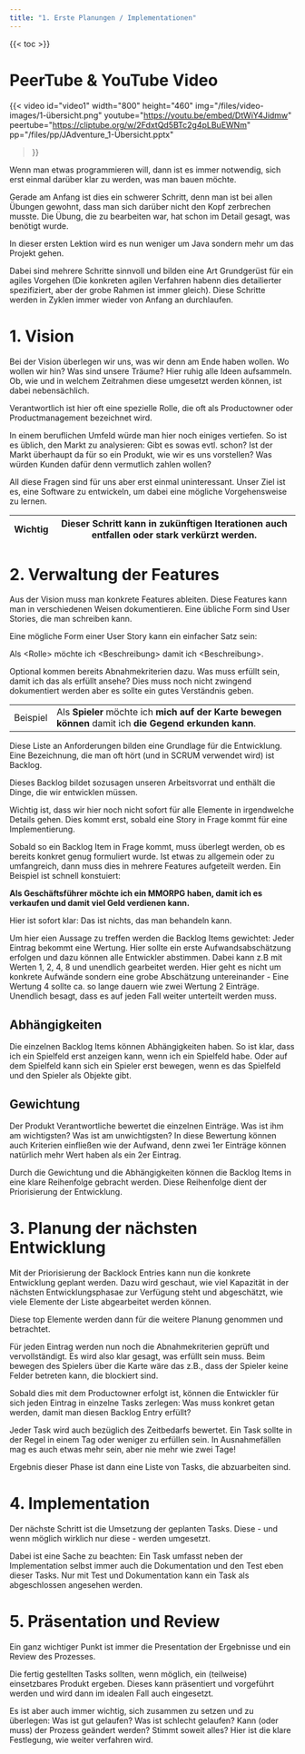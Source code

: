 ```yaml
---
title: "1. Erste Planungen / Implementationen"
---
```


{{< toc >}}

# PeerTube & YouTube Video
{{< video 
	id="video1" width="800" height="460" 
	img="/files/video-images/1-übersicht.png"
	youtube="https://youtu.be/embed/DtWiY4Jidmw"
	peertube="https://cliptube.org/w/2FdxtQd5BTc2g4pLBuEWNm"
	pp="/files/pp/JAdventure_1-Übersicht.pptx"
>}}

Wenn man etwas programmieren will, dann ist es immer notwendig, sich erst einmal darüber klar zu werden, was man bauen möchte.

Gerade am Anfang ist dies ein schwerer Schritt, denn man ist bei allen Übungen gewohnt, dass man sich darüber nicht den Kopf zerbrechen musste. Die Übung, die zu bearbeiten war, hat schon im Detail gesagt, was benötigt wurde.

In dieser ersten Lektion wird es nun weniger um Java sondern mehr um das Projekt gehen.

Dabei sind mehrere Schritte sinnvoll und bilden eine Art Grundgerüst für ein agiles Vorgehen (Die konkreten agilen Verfahren habenn dies detailierter spezifiziert, aber der grobe Rahmen ist immer gleich). Diese Schritte werden in Zyklen immer wieder von Anfang an durchlaufen.

# 1. Vision
Bei der Vision überlegen wir uns, was wir denn am Ende haben wollen. Wo wollen wir hin? Was sind unsere Träume? Hier ruhig alle Ideen aufsammeln. Ob, wie und in welchem Zeitrahmen diese umgesetzt werden können, ist dabei nebensächlich.

Verantwortlich ist hier oft eine spezielle Rolle, die oft als Productowner oder Productmanagement bezeichnet wird.

In einem beruflichen Umfeld würde man hier noch einiges vertiefen. So ist es üblich, den Markt zu analysieren: Gibt es sowas evtl. schon? Ist der Markt überhaupt da für so ein Produkt, wie wir es uns vorstellen? Was würden Kunden dafür denn vermutlich zahlen wollen?

All diese Fragen sind für uns aber erst einmal uninteressant. Unser Ziel ist es, eine Software zu entwickeln, um dabei eine mögliche Vorgehensweise zu lernen.

| Wichtig | Dieser Schritt kann in zukünftigen Iterationen auch entfallen oder stark verkürzt werden. |
|-|-|

# 2. Verwaltung der Features

Aus der Vision muss man konkrete Features ableiten. Diese Features kann man in verschiedenen Weisen dokumentieren. Eine übliche Form sind User Stories, die man schreiben kann. 

Eine mögliche Form einer User Story kann ein einfacher Satz sein:

Als &lt;Rolle&gt; möchte ich &lt;Beschreibung&gt; damit ich &lt;Beschreibung&gt;.

Optional kommen bereits Abnahmekriterien dazu. Was muss erfüllt sein, damit ich das als erfüllt ansehe? Dies muss noch nicht zwingend dokumentiert werden aber es sollte ein gutes Verständnis geben.

| | |
|-|-|
| Beispiel | Als **Spieler** möchte ich **mich auf der Karte bewegen können** damit ich **die Gegend erkunden kann**. |

Diese Liste an Anforderungen bilden eine Grundlage für die Entwicklung. Eine Bezeichnung, die man oft hört (und in SCRUM verwendet wird) ist Backlog.

Dieses Backlog bildet sozusagen unseren Arbeitsvorrat und enthält die Dinge, die wir entwicklen müssen.

Wichtig ist, dass wir hier noch nicht sofort für alle Elemente in irgendwelche Details gehen. Dies kommt erst, sobald eine Story in Frage kommt für eine Implementierung.

Sobald so ein Backlog Item in Frage kommt, muss überlegt werden, ob es bereits konkret genug formuliert wurde. Ist etwas zu allgemein oder zu umfangreich, dann muss dies in mehrere Features aufgeteilt werden. Ein Beispiel ist schnell konstuiert:

**Als Geschäftsführer möchte ich ein MMORPG haben, damit ich es verkaufen und damit viel Geld verdienen kann.**

Hier ist sofort klar: Das ist nichts, das man behandeln kann.

Um hier eien Aussage zu treffen werden die Backlog Items gewichtet: Jeder Eintrag bekommt eine Wertung. Hier sollte ein erste Aufwandsabschätzung erfolgen und dazu können alle Entwickler abstimmen. Dabei kann z.B mit Werten 1, 2, 4, 8 und unendlich gearbeitet werden. Hier geht es nicht um konkrete Aufwände sondern eine grobe Abschätzung untereinander - Eine Wertung 4 sollte ca. so lange dauern wie zwei Wertung 2 Einträge. Unendlich besagt, dass es auf jeden Fall weiter unterteilt werden muss.

## Abhängigkeiten

Die einzelnen Backlog Items können Abhängigkeiten haben. So ist klar, dass ich ein Spielfeld erst anzeigen kann, wenn ich ein Spielfeld habe. Oder auf dem Spielfeld kann sich ein Spieler erst bewegen, wenn es das Spielfeld und den Spieler als Objekte gibt.

## Gewichtung

Der Produkt Verantwortliche bewertet die einzelnen Einträge. Was ist ihm am wichtigsten? Was ist am unwichtigsten? In diese Bewertung können auch Kriterien einfließen wie der Aufwand, denn zwei 1er Einträge können natürlich mehr Wert haben als ein 2er Eintrag.

Durch die Gewichtung und die Abhängigkeiten können die Backlog Items in eine klare Reihenfolge gebracht werden. Diese Reihenfolge dient der Priorisierung der Entwicklung.

# 3. Planung der nächsten Entwicklung

Mit der Priorisierung der Backlock Entries kann nun die konkrete Entwicklung geplant werden. Dazu wird geschaut, wie viel Kapazität in der nächsten Entwicklungsphasae zur Verfügung steht und abgeschätzt, wie viele Elemente der Liste abgearbeitet werden können.

Diese top Elemente werden dann für die weitere Planung genommen und betrachtet.

Für jeden Eintrag werden nun noch die Abnahmekriterien geprüft und vervollständigt. Es wird also klar gesagt, was erfüllt sein muss. Beim bewegen des Spielers über die Karte wäre das z.B., dass der Spieler keine Felder betreten kann, die blockiert sind.

Sobald dies mit dem Productowner erfolgt ist, können die Entwickler für sich jeden Eintrag in einzelne Tasks zerlegen: Was muss konkret getan werden, damit man diesen Backlog Entry erfüllt?

Jeder Task wird auch bezüglich des Zeitbedarfs bewertet. Ein Task sollte in der Regel in einem Tag oder weniger zu erfüllen sein. In Ausnahmefällen mag es auch etwas mehr sein, aber nie mehr wie zwei Tage!

Ergebnis dieser Phase ist dann eine Liste von Tasks, die abzuarbeiten sind. 

# 4. Implementation

Der nächste Schritt ist die Umsetzung der geplanten Tasks. Diese - und wenn möglich wirklich nur diese - werden umgesetzt.

Dabei ist eine Sache zu beachten:
Ein Task umfasst neben der Implementation selbst immer auch die Dokumentation und den Test eben dieser Tasks. Nur mit Test und Dokumentation kann ein Task als abgeschlossen angesehen werden.


# 5. Präsentation und Review

Ein ganz wichtiger Punkt ist immer die Presentation der Ergebnisse und ein Review des Prozesses.

Die fertig gestellten Tasks sollten, wenn möglich, ein (teilweise) einsetzbares Produkt ergeben. Dieses kann präsentiert und vorgeführt werden und wird dann im idealen Fall auch eingesetzt.

Es ist aber auch immer wichtig, sich zusammen zu setzen und zu überlegen: Was ist gut gelaufen? Was ist schlecht gelaufen? Kann (oder muss) der Prozess geändert werden? Stimmt soweit alles? Hier ist die klare Festlegung, wie weiter verfahren wird. 
